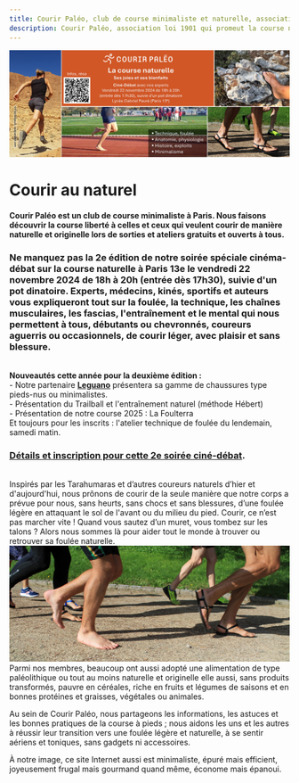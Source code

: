 ```yaml
---
title: Courir Paléo, club de course minimaliste et naturelle, association à Paris
description: Courir Paléo, association loi 1901 qui promeut la course naturelle et minimaliste ainsi que l'alimentation originelle de l'Homme non sédentaire. Nos sorties et ateliers à Paris sont gratuits et ouverts à tous.
---
```

![Courir Paleo](/assets/images/Courir-Paleo-image-soiree-cine-debat-2024.jpg)
# Courir au naturel
#### Courir Paléo est un club de course minimaliste à Paris. Nous faisons découvrir la course liberté à celles et ceux qui veulent courir de manière naturelle et originelle lors de sorties et ateliers gratuits et ouverts à tous.
### Ne manquez pas la 2e édition de notre soirée spéciale cinéma-débat sur la course naturelle à Paris 13e le vendredi 22 novembre 2024 de 18h à 20h (entrée dès 17h30), suivie d'un pot dinatoire. Experts, médecins, kinés, sportifs et auteurs vous expliqueront tout sur la foulée, la technique, les chaînes musculaires, les fascias, l'entraînement et le mental qui nous permettent à tous, débutants ou chevronnés, coureurs aguerris ou occasionnels, de courir léger, avec plaisir et sans blessure.
<br><strong>Nouveautés cette année pour la deuxième édition&nbsp;:</strong>
<br>- Notre partenaire <strong>[Leguano](https://www.leguano.fr)</strong> présentera sa gamme de chaussures type pieds-nus ou minimalistes.
<br>- Présentation du Trailball et l'entraînement naturel (méthode Hébert)
<br>- Présentation de notre course 2025 : La Foulterra
<br>Et toujours pour les inscrits : l'atelier technique de foulée du lendemain, samedi matin.
### [Détails et inscription pour cette 2e soirée ciné-débat](https://my.weezevent.com/2e-soiree-cinema-debat-courir-paleo).
<br>Inspirés par les Tarahumaras et d’autres coureurs naturels d’hier et d'aujourd'hui, nous prônons de courir de la seule manière que notre corps a prévue pour nous, sans heurts, sans chocs et sans blessures, d’une foulée légère en attaquant le sol de l'avant ou du milieu du pied. Courir, ce n’est pas marcher vite&nbsp;! Quand vous sautez d’un muret, vous tombez sur les talons&nbsp;? Alors nous sommes là pour aider tout le monde à trouver ou retrouver sa foulée naturelle.
<br>![Courir Paleo](/assets/images/CourirPaleo_course_Parc-Montsouris_foulees_1200px.jpg)
<br>Parmi nos membres, beaucoup ont aussi adopté une alimentation de type paléolithique ou tout au moins naturelle et originelle elle aussi, sans produits transformés, pauvre en céréales, riche en fruits et légumes de saisons et en bonnes protéines et graisses, végétales ou animales.

Au sein de Courir Paléo, nous partageons les informations, les astuces et les bonnes pratiques de la course à pieds&nbsp;; nous aidons les uns et les autres à réussir leur transition vers une foulée légère et naturelle, à se sentir aériens et toniques, sans gadgets ni accessoires.

À notre image, ce site Internet aussi est minimaliste, épuré mais efficient, joyeusement frugal mais gourmand quand même, économe mais épanoui.

